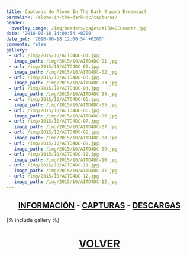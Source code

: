 ```yaml
---
title: Capturas de Alone In The Dark 4 para Dreamcast
permalink: /alone-in-the-dark-dc/capturas/
header:
  overlay_image: /img/headers/pages/AITD4DCHeader.jpg
date: '2016-06-18 14:00:54 +0200'
date_gmt: '2016-06-18 12:00:54 +0200'
comments: false
gallery:
 - url: /img/2015/10/AITD4DC-01.jpg
   image_path: /img/2015/10/AITD4DC-01.jpg
 - url: /img/2015/10/AITD4DC-02.jpg
   image_path: /img/2015/10/AITD4DC-02.jpg
 - url: /img/2015/10/AITD4DC-03.jpg
   image_path: /img/2015/10/AITD4DC-03.jpg
 - url: /img/2015/10/AITD4DC-04.jpg
   image_path: /img/2015/10/AITD4DC-04.jpg
 - url: /img/2015/10/AITD4DC-05.jpg
   image_path: /img/2015/10/AITD4DC-05.jpg
 - url: /img/2015/10/AITD4DC-06.jpg
   image_path: /img/2015/10/AITD4DC-06.jpg
 - url: /img/2015/10/AITD4DC-07.jpg
   image_path: /img/2015/10/AITD4DC-07.jpg
 - url: /img/2015/10/AITD4DC-08.jpg
   image_path: /img/2015/10/AITD4DC-08.jpg
 - url: /img/2015/10/AITD4DC-09.jpg
   image_path: /img/2015/10/AITD4DC-09.jpg
 - url: /img/2015/10/AITD4DC-10.jpg
   image_path: /img/2015/10/AITD4DC-10.jpg
 - url: /img/2015/10/AITD4DC-11.jpg
   image_path: /img/2015/10/AITD4DC-11.jpg
 - url: /img/2015/10/AITD4DC-12.jpg
   image_path: /img/2015/10/AITD4DC-12.jpg
---
```

<h2 style="text-align: center;"><strong><a href="/alone-in-the-dark-dc/informacion/">INFORMACIÓN</a> - <a href="/alone-in-the-dark-dc/capturas/">CAPTURAS</a> - <a href="/alone-in-the-dark-dc/descargar/">DESCARGAS</a></strong></h2>
{% include gallery %}
<h1 style="text-align: center;"><strong><a href="/alone-in-the-dark-dc/">VOLVER</a></strong></h1>


